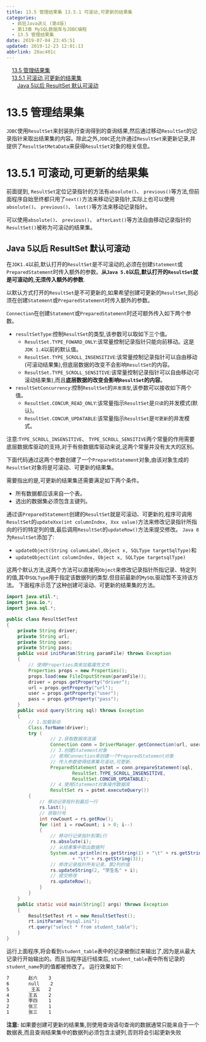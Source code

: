 ```yaml
---
title: 13.5 管理结果集 13.5.1 可滚动,可更新的结果集
categories: 
  - 疯狂Java讲义 (第4版)
  - 第13章 MySQL数据库与JDBC编程
  - 13.5 管理结果集
date: 2019-07-04 23:45:51
updated: 2019-12-23 12:01:13
abbrlink: 28ac401c
---
```

<div id='my_toc'><a href="/JavaReadingNotes/28ac401c/#13-5-管理结果集" class="header_1">13.5 管理结果集</a>&nbsp;<br><a href="/JavaReadingNotes/28ac401c/#13-5-1-可滚动-可更新的结果集" class="header_1">13.5.1 可滚动,可更新的结果集</a>&nbsp;<br><a href="/JavaReadingNotes/28ac401c/#Java-5以后-ResultSet-默认可滚动" class="header_2">Java 5以后 ResultSet 默认可滚动</a>&nbsp;<br></div>
<style>.header_1{margin-left: 1em;}.header_2{margin-left: 2em;}.header_3{margin-left: 3em;}.header_4{margin-left: 4em;}.header_5{margin-left: 5em;}.header_6{margin-left: 6em;}</style>
<!--more-->
<script>if (navigator.platform.search('arm')==-1){document.getElementById('my_toc').style.display = 'none';}var e,p = document.getElementsByTagName('p');while (p.length>0) {e = p[0];e.parentElement.removeChild(e);}</script>

<!--end-->
# 13.5 管理结果集 #
`JDBC`使用`ResultSet`来封装执行查询得到的查询结果,然后通过移动`ResultSet`的记录指针来取出结果集的内容。除此之外,`JDBC`还允许通过`ResultSet`来更新记录,并提供了`ResultSetMetaData`来获得`ResultSet`对象的相关信息。
# 13.5.1 可滚动,可更新的结果集 #
前面提到, `ResultSet`定位记录指针的方法有`absolute()`、 `previous()`等方法,但前面程序自始至终都只用了`next()`方法来移动记录指针,实际上也可以使用`absolute()`、 `previous()`、 `last()`等方法来移动记录指针。

可以使用`absolute()`、 `previous()`、 `afterLast()`等方法自由移动记录指针的`ResultSet()`被称为可滚动的结果集。
## Java 5以后 ResultSet 默认可滚动 ##
在`JDK1.4`以前,默认打开的`ResultSet`是不可滚动的,必须在创建`Statement`或`PreparedStatement`时传入额外的参数。**从`Java 5.0`以后,默认打开的`ResultSet`就是可滚动的,无须传入额外的参数**.

以默认方式打开的`ResultSet`是不可更新的,如果希望创建可更新的`ResultSet`,则必须在创建`Statement`或`PreparedStatement`时传入额外的参数。

`Connection`在创建`Statement`或`PreparedStatement`时还可额外传入如下两个参数。
- `resultSetType`:控制`ResultSet`的类型,该参数可以取如下三个值。
    - `ResultSet.TYPE_FOWARD_ONLY`:该常量控制记录指针只能向前移动。这是`JDK 1.4`以前的默认值。
    - `ResultSet.TYPE_SCROLL_INSENSITIVE`:该常量控制记录指针可以自由移动(可滚动结果集),但底层数据的改变不会影响`ResultSet`的内容。
    - `ResultSet.TYPE_SCROLL_SENSITIVE`:该常量控制记录指针可以自由移动(可滚动结果集),而且**底层数据的改变会影响`ResultSet`的内容**。
- `resultSetConcurrency`:控制`ResultSet`的`并发类型`,该参数可以接收如下两个值。
    - `ResultSet.CONCUR_READ_ONLY`:该常量指示`ResultSet`是`只读`的并发模式(默认)。
    - `ResultSet.CONCUR_UPDATABLE`:该常量指示`ResultSet`是`可更新`的并发模式。

注意:`TYPE_SCROLL_INSENSITIVE`、 `TYPE_SCROLL_SENSITIVE`两个常量的作用需要底层数据库驱动的支持,对于有些数据库驱动来说,这两个常量并没有太大的区别。

下面代码通过这两个参数创建了一个`PreparedStatement`对象,由该对象生成的`ResultSet`对象将是可滚动、可更新的结果集。

需要指出的是,可更新的结果集还需要满足如下两个条件。
- 所有数据都应该来自一个表。
- 选出的数据集必须包含主键列。

通过该`PreparedStatement`创建的`ResultSet`就是可滚动、可更新的,程序可调用`ResultSet`的`updateXxx(int columnIndex, Xxx value)`方法来修改记录指针所指向的行的特定列的值,最后调用`ResultSet`的`updateRow()`方法来提交修改。
`Java 8`为`ResultSet`添加了:
- `updateObject(String columnLabel,Object x, SQLType targetSqlType)`和
- `updateObject(int columnIndex, Object x, SQLType targetsqlType)`

这两个默认方法,这两个方法可以直接用`Object`来修改记录指针所指记录、特定列的值,其中`SQLType`用于指定该数据列的类型.但目前最新的`MySQL`驱动暂不支持该方法。
下面程序示范了这种创建可滚动、可更新的结果集的方法。
```java
import java.util.*;
import java.io.*;
import java.sql.*;

public class ResultSetTest
{
    private String driver;
    private String url;
    private String user;
    private String pass;
    public void initParam(String paramFile) throws Exception
    {
        // 使用Properties类来加载属性文件
        Properties props = new Properties();
        props.load(new FileInputStream(paramFile));
        driver = props.getProperty("driver");
        url = props.getProperty("url");
        user = props.getProperty("user");
        pass = props.getProperty("pass");
    }
    public void query(String sql) throws Exception
    {
        // 1.加载驱动
        Class.forName(driver);
        try (
                // 2.获取数据库连接
                Connection conn = DriverManager.getConnection(url, user, pass);
                // 3.创建Statement对象
                // 使用Connection来创建一个PreparedStatement对象
                // 传入参数使得结果集可滚动,可更新.
                PreparedStatement pstmt = conn.prepareStatement(sql,
                        ResultSet.TYPE_SCROLL_INSENSITIVE,
                        ResultSet.CONCUR_UPDATABLE);
                // 4.使用Statement对象操作数据库
                ResultSet rs = pstmt.executeQuery())
        {
            // 移动记录指针到最后一行
            rs.last();
            // 获取行号
            int rowCount = rs.getRow();
            for (int i = rowCount; i > 0; i--)
            {
                // 移动行记录指针到第i行
                rs.absolute(i);
                // 从结果集中取出数据列
                System.out.println(rs.getString(1) + "\t" + rs.getString(2)
                        + "\t" + rs.getString(3));
                // 修改记录指针所有记录、第2列的值
                rs.updateString(2, "学生名" + i);
                // 提交修改
                rs.updateRow();
            }
        }
    }
    public static void main(String[] args) throws Exception
    {
        ResultSetTest rt = new ResultSetTest();
        rt.initParam("mysql.ini");
        rt.query("select * from student_table");
    }
}
```
运行上面程序,将会看到`student_table`表中的记录被倒过来输出了,因为是从最大记录行开始输出的。而且当程序运行结束后, `student_table`表中所有记录的`student_name`列的值都被修改了。
运行效果如下:
```cmd
7       赵六    3
6       null    2
5       _王五   2
4       王五    2
3       李四    1
2       张三    1
1       张三    1
```
**注意:**
如果要创建可更新的结果集,则使用查询语句查询的数据通常只能来自于一个数据表,而且查询结果集中的数据列必须包含主键列,否则将会引起更新失败

